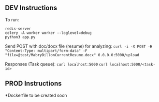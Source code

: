 ## DEV Instructions

To run:
```
redis-server
celery -A worker worker --loglevel=debug
python3 app.py
```

Send POST with doc/docx file (resume) for analyzing:
`curl -i -X POST -H "Content-Type: multipart/form-data" -F "file=@test/MabryDillonCurrentResume.docx" 0.0.0.0:5000/upload`

Responses (Task queue):
```curl localhost:5000``` 
```curl localhost:5000/<task-id>```

## PROD Instructions
*Dockerfile to be created soon
